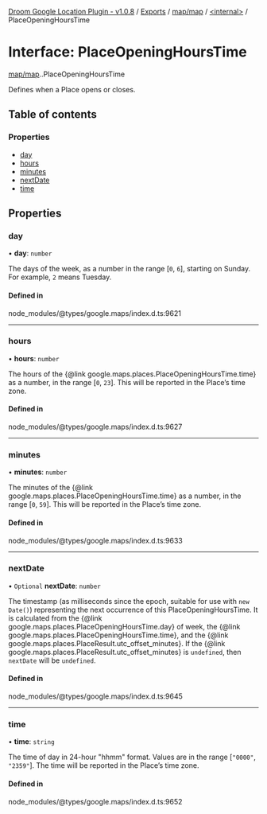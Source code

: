 [Droom Google Location Plugin - v1.0.8](../README.md) / [Exports](../modules.md) / [map/map](../modules/map_map.md) / [<internal\>](../modules/map_map._internal_.md) / PlaceOpeningHoursTime

# Interface: PlaceOpeningHoursTime

[map/map](../modules/map_map.md).[<internal>](../modules/map_map._internal_.md).PlaceOpeningHoursTime

Defines when a Place opens or closes.

## Table of contents

### Properties

- [day](map_map._internal_.PlaceOpeningHoursTime.md#day)
- [hours](map_map._internal_.PlaceOpeningHoursTime.md#hours)
- [minutes](map_map._internal_.PlaceOpeningHoursTime.md#minutes)
- [nextDate](map_map._internal_.PlaceOpeningHoursTime.md#nextdate)
- [time](map_map._internal_.PlaceOpeningHoursTime.md#time)

## Properties

### day

• **day**: `number`

The days of the week, as a number in the range [<code>0</code>,
<code>6</code>], starting on Sunday. For example, <code>2</code> means
Tuesday.

#### Defined in

node_modules/@types/google.maps/index.d.ts:9621

___

### hours

• **hours**: `number`

The hours of the {@link google.maps.places.PlaceOpeningHoursTime.time} as
a number, in the range [<code>0</code>, <code>23</code>]. This will be
reported in the Place’s time zone.

#### Defined in

node_modules/@types/google.maps/index.d.ts:9627

___

### minutes

• **minutes**: `number`

The minutes of the {@link google.maps.places.PlaceOpeningHoursTime.time}
as a number, in the range [<code>0</code>, <code>59</code>]. This will be
reported in the Place’s time zone.

#### Defined in

node_modules/@types/google.maps/index.d.ts:9633

___

### nextDate

• `Optional` **nextDate**: `number`

The timestamp (as milliseconds since the epoch, suitable for use with
<code>new Date()</code>) representing the next occurrence of this
PlaceOpeningHoursTime. It is calculated from the {@link
google.maps.places.PlaceOpeningHoursTime.day} of week, the {@link
google.maps.places.PlaceOpeningHoursTime.time}, and the {@link
google.maps.places.PlaceResult.utc_offset_minutes}. If the {@link
google.maps.places.PlaceResult.utc_offset_minutes} is
<code>undefined</code>, then <code>nextDate</code> will be
<code>undefined</code>.

#### Defined in

node_modules/@types/google.maps/index.d.ts:9645

___

### time

• **time**: `string`

The time of day in 24-hour &quot;hhmm&quot; format. Values are in the
range
[<code>"0000"</code>, <code>"2359"</code>]. The time will be reported in
the Place’s time zone.

#### Defined in

node_modules/@types/google.maps/index.d.ts:9652
